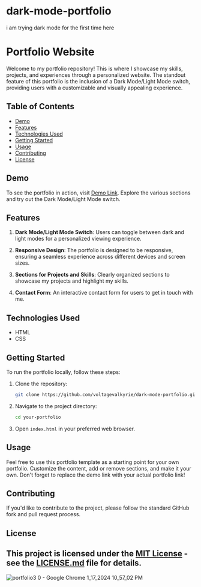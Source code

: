 # dark-mode-portfolio
i am trying dark mode for the first time here 
# Portfolio Website

Welcome to my portfolio repository! This is where I showcase my skills, projects, and experiences through a personalized website. The standout feature of this portfolio is the inclusion of a Dark Mode/Light Mode switch, providing users with a customizable and visually appealing experience.

## Table of Contents
- [Demo](#demo)
- [Features](#features)
- [Technologies Used](#technologies-used)
- [Getting Started](#getting-started)
- [Usage](#usage)
- [Contributing](#contributing)
- [License](#license)

## Demo

To see the portfolio in action, visit [Demo Link](#). Explore the various sections and try out the Dark Mode/Light Mode switch.

## Features

1. **Dark Mode/Light Mode Switch**: Users can toggle between dark and light modes for a personalized viewing experience.

2. **Responsive Design**: The portfolio is designed to be responsive, ensuring a seamless experience across different devices and screen sizes.

3. **Sections for Projects and Skills**: Clearly organized sections to showcase my projects and highlight my skills.

4. **Contact Form**: An interactive contact form for users to get in touch with me.

## Technologies Used

- HTML
- CSS

## Getting Started

To run the portfolio locally, follow these steps:

1. Clone the repository:
   ```bash
   git clone https://github.com/voltagevalkyrie/dark-mode-portfolio.git
   ```

2. Navigate to the project directory:
   ```bash
   cd your-portfolio
   ```

3. Open `index.html` in your preferred web browser.

## Usage

Feel free to use this portfolio template as a starting point for your own portfolio. Customize the content, add or remove sections, and make it your own. Don't forget to replace the demo link with your actual portfolio link!

## Contributing

If you'd like to contribute to the project, please follow the standard GitHub fork and pull request process.

## License

This project is licensed under the [MIT License](LICENSE.md) - see the [LICENSE.md](LICENSE.md) file for details.
 ---------------------------------------------------------------------------------------------------------------------------------------------------------------------------

 ![portfolio3 0 - Google Chrome 1_17_2024 10_57_02 PM](https://github.com/voltagevalkyrie/dark-mode-portfolio/assets/149293731/7b2a9830-1c6d-43e3-9a76-36e79c269fdd)
